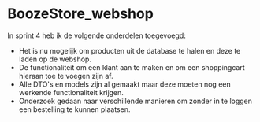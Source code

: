 # BoozeStore_webshop
In sprint 4 heb ik de volgende onderdelen toegevoegd:
- Het is nu mogelijk om producten uit de database te halen en deze te laden op de webshop.
- De functionaliteit om een klant aan te maken en om een shoppingcart hieraan toe te voegen zijn af.
- Alle DTO's en models zijn al gemaakt maar deze moeten nog een werkende functionaliteit krijgen.
- Onderzoek gedaan naar verschillende manieren om zonder in te loggen een bestelling te kunnen plaatsen.
